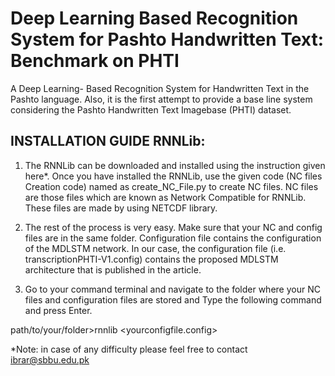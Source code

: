 # Deep Learning Based Recognition System for Pashto Handwritten Text: Benchmark on PHTI
A Deep Learning- Based Recognition System for Handwritten Text in the Pashto language. Also, it is the first attempt to provide a base line system considering the Pashto Handwritten Text Imagebase (PHTI) dataset.

## INSTALLATION GUIDE RNNLib:

1.	The RNNLib can be downloaded and installed using the instruction given here*. Once you have installed the RNNLib, use the given code (NC files Creation code) named as create_NC_File.py to create NC files. NC files are those files which are known as Network Compatible for RNNLib. These files are made by using NETCDF library.
   
3.	The rest of the process is very easy. Make sure that your NC and config files are in the same folder. Configuration file contains the configuration of the MDLSTM network. In our case, the configuration file (i.e. transcriptionPHTI-V1.config) contains the proposed MDLSTM architecture that is published in the article.
4.	Go to your command terminal and navigate to the folder where your NC files and configuration files are stored and Type the following command and press Enter.

path/to/your/folder>rnnlib <yourconfigfile.config>

*Note: in case of any difficulty please feel free to contact ibrar@sbbu.edu.pk

